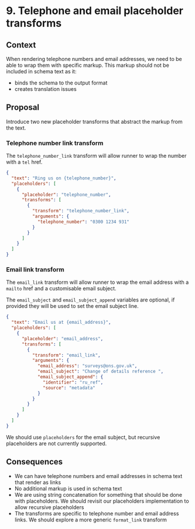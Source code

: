 # 9. Telephone and email placeholder transforms

## Context

When rendering telephone numbers and email addresses, we need to be able to wrap them with specific markup. This markup should not be included in schema text as it:
- binds the schema to the output format 
- creates translation issues

## Proposal

Introduce two new placeholder transforms that abstract the markup from the text.  

### Telephone number link transform

The `telephone_number_link` transform will allow runner to wrap the number with a `tel` href.

```json
{
  "text": "Ring us on {telephone_number}",
  "placeholders": [
    {
      "placeholder": "telephone_number",
      "transforms": [
        {
          "transform": "telephone_number_link",
          "arguments": {
            "telephone_number": "0300 1234 931"
          }
        }
      ]
    }
  ]
}
```

### Email link transform

The `email_link` transform will allow runner to wrap the email address with a `mailto` href and a customisable email subject. 

The `email_subject` and `email_subject_append` variables are optional, if provided they will be used to set the email subject line.

```json
{
  "text": "Email us at {email_address}",
  "placeholders": [
    {
      "placeholder": "email_address",
      "transforms": [
        {
          "transform": "email_link",
          "arguments": {
            "email_address": "surveys@ons.gov.uk",
            "email_subject": "Change of details reference ",
            "email_subject_append": {
              "identifier": "ru_ref",
              "source": "metadata"
            }
          }
        }
      ]
    }
  ]
}
```

We should use `placeholders` for the email subject, but recursive placeholders are not currently supported.

## Consequences

- We can have telephone numbers and email addresses in schema text that render as links
- No additional markup is used in schema text
- We are using string concatenation for something that should be done with placeholders. We should revisit our placeholders implementation to allow recursive placeholders
- The transforms are specific to telephone number and email address links. We should explore a more generic `format_link` transform
